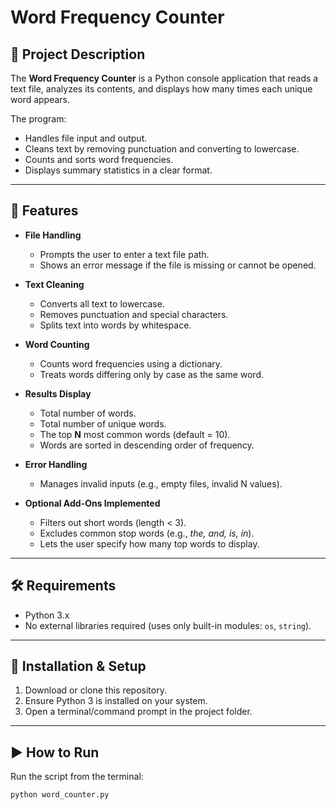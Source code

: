 # Word Frequency Counter

## 📌 Project Description
The **Word Frequency Counter** is a Python console application that reads a text file, analyzes its contents, and displays how many times each unique word appears.  

The program:
- Handles file input and output.
- Cleans text by removing punctuation and converting to lowercase.
- Counts and sorts word frequencies.
- Displays summary statistics in a clear format.

---

## 🚀 Features
- **File Handling**
  - Prompts the user to enter a text file path.
  - Shows an error message if the file is missing or cannot be opened.

- **Text Cleaning**
  - Converts all text to lowercase.
  - Removes punctuation and special characters.
  - Splits text into words by whitespace.

- **Word Counting**
  - Counts word frequencies using a dictionary.
  - Treats words differing only by case as the same word.

- **Results Display**
  - Total number of words.
  - Total number of unique words.
  - The top **N** most common words (default = 10).
  - Words are sorted in descending order of frequency.

- **Error Handling**
  - Manages invalid inputs (e.g., empty files, invalid N values).

- **Optional Add-Ons Implemented**
  - Filters out short words (length < 3).
  - Excludes common stop words (e.g., *the, and, is, in*).
  - Lets the user specify how many top words to display.

---

## 🛠 Requirements
- Python 3.x  
- No external libraries required (uses only built-in modules: `os`, `string`).

---

## 📂 Installation & Setup
1. Download or clone this repository.
2. Ensure Python 3 is installed on your system.
3. Open a terminal/command prompt in the project folder.

---

## ▶️ How to Run
Run the script from the terminal:
```bash
python word_counter.py
